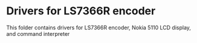 # Drivers for LS7366R encoder
This folder contains drivers for LS7366R encoder, Nokia 5110 LCD display, and command interpreter 
